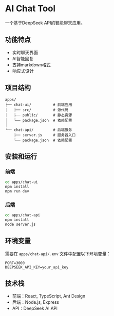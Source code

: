 # AI Chat Tool

一个基于DeepSeek API的智能聊天应用。

## 功能特点

- 实时聊天界面
- AI智能回复
- 支持markdown格式
- 响应式设计

## 项目结构

```
apps/
├── chat-ui/          # 前端应用
│   ├── src/          # 源代码
│   ├── public/       # 静态资源
│   └── package.json  # 依赖配置
│
└── chat-api/         # 后端服务
    ├── server.js     # 服务器入口
    └── package.json  # 依赖配置
```

## 安装和运行

### 前端

```bash
cd apps/chat-ui
npm install
npm run dev
```

### 后端

```bash
cd apps/chat-api
npm install
node server.js
```

## 环境变量

需要在 `apps/chat-api/.env` 文件中配置以下环境变量：

```
PORT=3000
DEEPSEEK_API_KEY=your_api_key
```

## 技术栈

- 前端：React, TypeScript, Ant Design
- 后端：Node.js, Express
- API：DeepSeek AI API 
